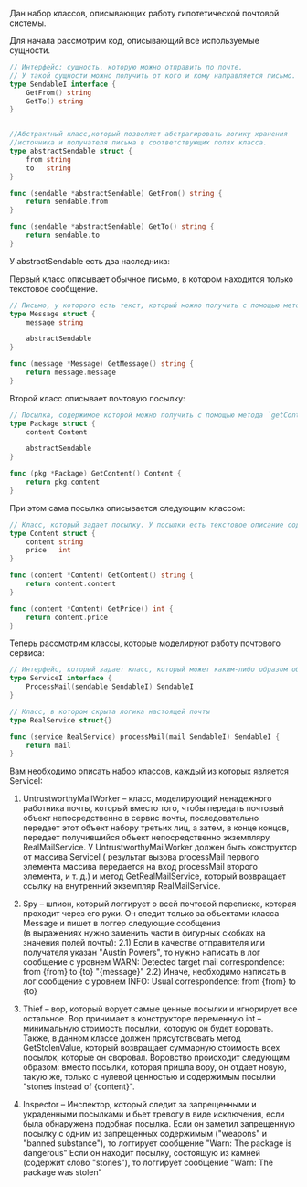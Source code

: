 Дан набор классов, описывающих работу гипотетической почтовой системы.

Для начала рассмотрим код, описывающий все используемые сущности.

```go
// Интерфейс: сущность, которую можно отправить по почте.
// У такой сущности можно получить от кого и кому направляется письмо.
type SendableI interface {
	GetFrom() string
	GetTo() string
}


//Абстрактный класс,который позволяет абстрагировать логику хранения
//источника и получателя письма в соответствующих полях класса.
type abstractSendable struct {
	from string
	to   string
}

func (sendable *abstractSendable) GetFrom() string {
	return sendable.from
}

func (sendable *abstractSendable) GetTo() string {
	return sendable.to
}
```

У abstractSendable есть два наследника:

Первый класс описывает обычное письмо, в котором находится только текстовое сообщение.

```go
// Письмо, у которого есть текст, который можно получить с помощью метода `getMessage`
type Message struct {
    message string

    abstractSendable
}

func (message *Message) GetMessage() string {
    return message.message
}
```

Второй класс описывает почтовую посылку:

```go
// Посылка, содержимое которой можно получить с помощью метода `getContent`
type Package struct {
	content Content

	abstractSendable
}

func (pkg *Package) GetContent() Content {
	return pkg.content
}

```

При этом сама посылка описывается следующим классом:

```go
// Класс, который задает посылку. У посылки есть текстовое описание содержимого и целочисленная ценность.
type Content struct {
    content string
    price   int
}

func (content *Content) GetContent() string {
    return content.content
}

func (content *Content) GetPrice() int {
    return content.price
}
```

Теперь рассмотрим классы, которые моделируют работу почтового сервиса:

```go
// Интерфейс, который задает класс, который может каким-либо образом обработать почтовый объект.
type ServiceI interface {
	ProcessMail(sendable SendableI) SendableI
}

// Класс, в котором скрыта логика настоящей почты
type RealService struct{}

func (service RealService) processMail(mail SendableI) SendableI {
    return mail
}
```

Вам необходимо описать набор классов, каждый из которых является ServiceI:

1) UntrustworthyMailWorker – класс, моделирующий ненадежного работника почты, который вместо того, 
    чтобы передать почтовый объект непосредственно в сервис почты, последовательно передает этот объект набору третьих лиц,
    а затем, в конце концов, передает получившийся объект непосредственно экземпляру RealMailService.
    У UntrustworthyMailWorker должен быть конструктор от массива ServiceI
    ( результат вызова processMail первого элемента массива передается на вход processMail второго элемента, и т. д.) 
    и метод GetRealMailService, который возвращает ссылку на внутренний экземпляр RealMailService.

2) Spy – шпион, который логгирует о всей почтовой переписке, которая проходит через его руки. 
    Он следит только за объектами класса Message и пишет в логгер следующие сообщения  
    (в выражениях нужно заменить части в фигурных скобках на значения полей почты):
   2.1) Если в качестве отправителя или получателя указан "Austin Powers", 
        то нужно написать в лог сообщение с уровнем WARN: Detected target mail correspondence: from {from} to {to} "{message}"
   2.2) Иначе, необходимо написать в лог сообщение с уровнем INFO: Usual correspondence: from {from} to {to}

3) Thief – вор, который ворует самые ценные посылки и игнорирует все остальное. 
   Вор принимает в конструкторе переменную int – минимальную стоимость посылки, которую он будет воровать. 
   Также, в данном классе должен присутствовать метод GetStolenValue, который возвращает суммарную стоимость всех посылок, которые он своровал.
   Воровство происходит следующим образом: вместо посылки, которая пришла вору, он отдает новую, такую же,
   только с нулевой ценностью и содержимым посылки "stones instead of {content}".

4) Inspector – Инспектор, который следит за запрещенными и украденными посылками и бьет тревогу в виде исключения,
   если была обнаружена подобная посылка. Если он заметил запрещенную посылку с одним из запрещенных содержимым ("weapons" и "banned substance"), 
   то логгирует сообщение "Warn: The package is dangerous"
   Если он находит посылку, состоящую из камней (содержит слово "stones"), то логгирует сообщение "Warn: The package was stolen"

